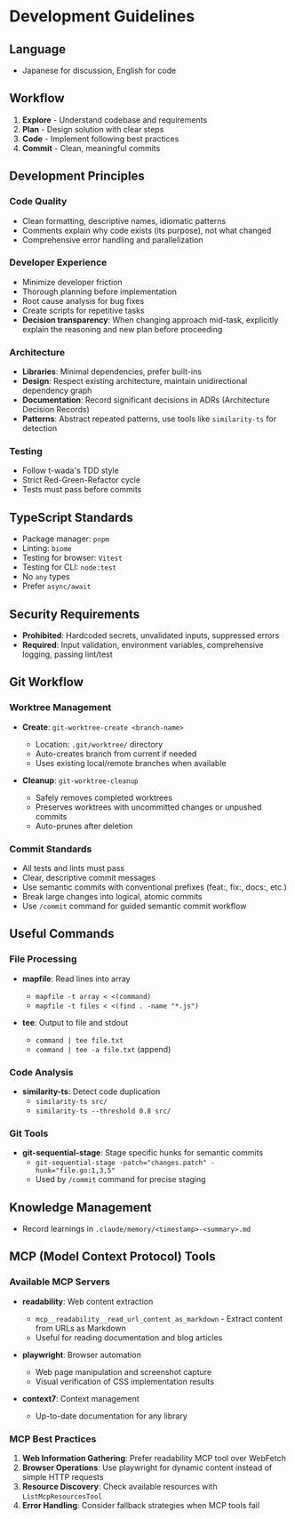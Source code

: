 # Development Guidelines

## Language
- Japanese for discussion, English for code

## Workflow
1. **Explore** - Understand codebase and requirements
2. **Plan** - Design solution with clear steps
3. **Code** - Implement following best practices
4. **Commit** - Clean, meaningful commits

## Development Principles

### Code Quality
- Clean formatting, descriptive names, idiomatic patterns
- Comments explain why code exists (its purpose), not what changed
- Comprehensive error handling and parallelization

### Developer Experience
- Minimize developer friction
- Thorough planning before implementation
- Root cause analysis for bug fixes
- Create scripts for repetitive tasks
- **Decision transparency**: When changing approach mid-task, explicitly explain the reasoning and new plan before proceeding

### Architecture
- **Libraries**: Minimal dependencies, prefer built-ins
- **Design**: Respect existing architecture, maintain unidirectional dependency graph
- **Documentation**: Record significant decisions in ADRs (Architecture Decision Records)
- **Patterns**: Abstract repeated patterns, use tools like `similarity-ts` for detection

### Testing
- Follow t-wada's TDD style
- Strict Red-Green-Refactor cycle
- Tests must pass before commits

## TypeScript Standards
- Package manager: `pnpm`
- Linting: `biome`
- Testing for browser: `Vitest`
- Testing for CLI: `node:test`
- No `any` types
- Prefer `async/await`

## Security Requirements
- **Prohibited**: Hardcoded secrets, unvalidated inputs, suppressed errors
- **Required**: Input validation, environment variables, comprehensive logging, passing lint/test

## Git Workflow

### Worktree Management
- **Create**: `git-worktree-create <branch-name>`
  - Location: `.git/worktree/` directory
  - Auto-creates branch from current if needed
  - Uses existing local/remote branches when available
  
- **Cleanup**: `git-worktree-cleanup`
  - Safely removes completed worktrees
  - Preserves worktrees with uncommitted changes or unpushed commits
  - Auto-prunes after deletion

### Commit Standards
- All tests and lints must pass
- Clear, descriptive commit messages
- Use semantic commits with conventional prefixes (feat:, fix:, docs:, etc.)
- Break large changes into logical, atomic commits
- Use `/commit` command for guided semantic commit workflow

## Useful Commands

### File Processing
- **mapfile**: Read lines into array
  - `mapfile -t array < <(command)`
  - `mapfile -t files < <(find . -name "*.js")`

- **tee**: Output to file and stdout
  - `command | tee file.txt`
  - `command | tee -a file.txt` (append)

### Code Analysis
- **similarity-ts**: Detect code duplication
  - `similarity-ts src/`
  - `similarity-ts --threshold 0.8 src/`

### Git Tools
- **git-sequential-stage**: Stage specific hunks for semantic commits
  - `git-sequential-stage -patch="changes.patch" -hunk="file.go:1,3,5"`
  - Used by `/commit` command for precise staging

## Knowledge Management
- Record learnings in `.claude/memory/<timestamp>-<summary>.md`

## MCP (Model Context Protocol) Tools

### Available MCP Servers
- **readability**: Web content extraction
  - `mcp__readability__read_url_content_as_markdown` - Extract content from URLs as Markdown
  - Useful for reading documentation and blog articles

- **playwright**: Browser automation
  - Web page manipulation and screenshot capture
  - Visual verification of CSS implementation results

- **context7**: Context management
  - Up-to-date documentation for any library

### MCP Best Practices
1. **Web Information Gathering**: Prefer readability MCP tool over WebFetch
2. **Browser Operations**: Use playwright for dynamic content instead of simple HTTP requests
3. **Resource Discovery**: Check available resources with `ListMcpResourcesTool`
4. **Error Handling**: Consider fallback strategies when MCP tools fail